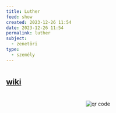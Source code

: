 ```yaml
---
title: Luther
feed: show
created: 2023-12-26 11:54
date: 2023-12-26 11:54
permalink: luther
subject:
  - zenetöri
type:
  - személy
---
```

# 


## [wiki](https://www.wikiwand.com/hu/Luther_M%C3%A1rton)
#
<p style="text-align: center;"><img src="https://chart.googleapis.com/chart?cht=qr&chl=https://notes.andrasdenes.com/luther&chs=180x180&choe=UTF-8&chld=L|2" alt="qr code"></p>

